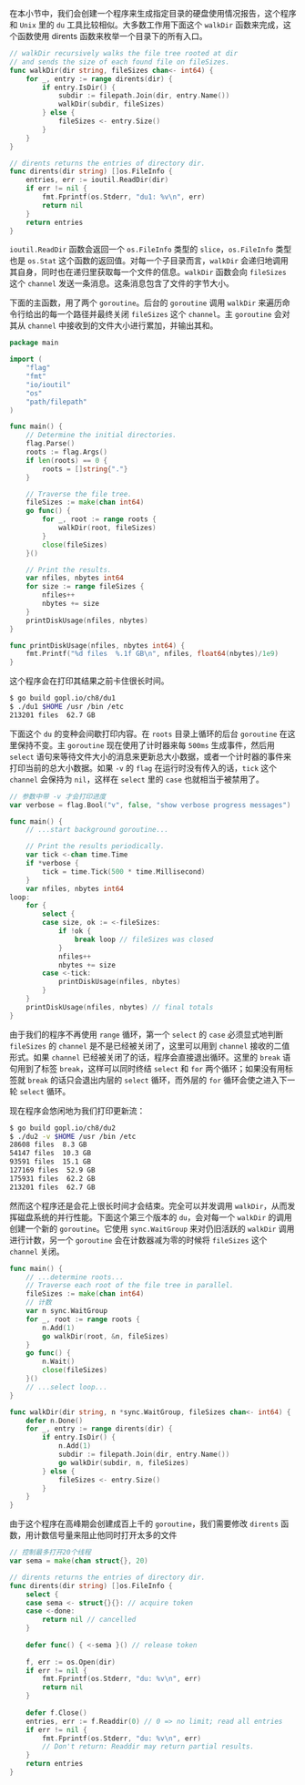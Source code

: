 

在本小节中，我们会创建一个程序来生成指定目录的硬盘使用情况报告，这个程序和 `Unix` 里的 `du` 工具比较相似。大多数工作用下面这个 `walkDir` 函数来完成，这个函数使用 dirents 函数来枚举一个目录下的所有入口。

```go
// walkDir recursively walks the file tree rooted at dir
// and sends the size of each found file on fileSizes.
func walkDir(dir string, fileSizes chan<- int64) {
    for _, entry := range dirents(dir) {
        if entry.IsDir() {
            subdir := filepath.Join(dir, entry.Name())
            walkDir(subdir, fileSizes)
        } else {
            fileSizes <- entry.Size()
        }
    }
}

// dirents returns the entries of directory dir.
func dirents(dir string) []os.FileInfo {
    entries, err := ioutil.ReadDir(dir)
    if err != nil {
        fmt.Fprintf(os.Stderr, "du1: %v\n", err)
        return nil
    }
    return entries
}
```

`ioutil.ReadDir` 函数会返回一个 `os.FileInfo` 类型的 `slice`，`os.FileInfo` 类型也是 `os.Stat` 这个函数的返回值。对每一个子目录而言，`walkDir` 会递归地调用其自身，同时也在递归里获取每一个文件的信息。`walkDir` 函数会向 `fileSizes` 这个 `channel` 发送一条消息。这条消息包含了文件的字节大小。

下面的主函数，用了两个 `goroutine`。后台的 `goroutine` 调用 `walkDir` 来遍历命令行给出的每一个路径并最终关闭 `fileSizes` 这个 `channel`。主 `goroutine` 会对其从 `channel` 中接收到的文件大小进行累加，并输出其和。

```go
package main

import (
    "flag"
    "fmt"
    "io/ioutil"
    "os"
    "path/filepath"
)

func main() {
    // Determine the initial directories.
    flag.Parse()
    roots := flag.Args()
    if len(roots) == 0 {
        roots = []string{"."}
    }

    // Traverse the file tree.
    fileSizes := make(chan int64)
    go func() {
        for _, root := range roots {
            walkDir(root, fileSizes)
        }
        close(fileSizes)
    }()

    // Print the results.
    var nfiles, nbytes int64
    for size := range fileSizes {
        nfiles++
        nbytes += size
    }
    printDiskUsage(nfiles, nbytes)
}

func printDiskUsage(nfiles, nbytes int64) {
    fmt.Printf("%d files  %.1f GB\n", nfiles, float64(nbytes)/1e9)
}
```

这个程序会在打印其结果之前卡住很长时间。

```sh
$ go build gopl.io/ch8/du1
$ ./du1 $HOME /usr /bin /etc
213201 files  62.7 GB
```

下面这个 `du` 的变种会间歇打印内容。在 `roots` 目录上循环的后台 `goroutine` 在这里保持不变。主 `goroutine` 现在使用了计时器来每 `500ms` 生成事件，然后用 `select` 语句来等待文件大小的消息来更新总大小数据，或者一个计时器的事件来打印当前的总大小数据。如果 `-v` 的 `flag` 在运行时没有传入的话，`tick` 这个 `channel` 会保持为 `nil`，这样在 `select` 里的 `case` 也就相当于被禁用了。

```go
// 参数中带 -v 才会打印进度
var verbose = flag.Bool("v", false, "show verbose progress messages")

func main() {
    // ...start background goroutine...

    // Print the results periodically.
    var tick <-chan time.Time
    if *verbose {
        tick = time.Tick(500 * time.Millisecond)
    }
    var nfiles, nbytes int64
loop:
    for {
        select {
        case size, ok := <-fileSizes:
            if !ok {
                break loop // fileSizes was closed
            }
            nfiles++
            nbytes += size
        case <-tick:
            printDiskUsage(nfiles, nbytes)
        }
    }
    printDiskUsage(nfiles, nbytes) // final totals
}
```

由于我们的程序不再使用 `range` 循环，第一个 `select` 的 `case` 必须显式地判断 `fileSizes` 的 `channel` 是不是已经被关闭了，这里可以用到 `channel` 接收的二值形式。如果 `channel` 已经被关闭了的话，程序会直接退出循环。这里的 `break` 语句用到了标签 `break`，这样可以同时终结 `select` 和 `for` 两个循环；如果没有用标签就 `break` 的话只会退出内层的 `select` 循环，而外层的 `for` 循环会使之进入下一轮 `select` 循环。

现在程序会悠闲地为我们打印更新流：

```sh
$ go build gopl.io/ch8/du2
$ ./du2 -v $HOME /usr /bin /etc
28608 files  8.3 GB
54147 files  10.3 GB
93591 files  15.1 GB
127169 files  52.9 GB
175931 files  62.2 GB
213201 files  62.7 GB
```


然而这个程序还是会花上很长时间才会结束。完全可以并发调用 `walkDir`，从而发挥磁盘系统的并行性能。下面这个第三个版本的 `du`，会对每一个 `walkDir` 的调用创建一个新的 `goroutine`。它使用 `sync.WaitGroup` 来对仍旧活跃的 `walkDir` 调用进行计数，另一个 `goroutine` 会在计数器减为零的时候将 `fileSizes` 这个 `channel` 关闭。

```go
func main() {
    // ...determine roots...
    // Traverse each root of the file tree in parallel.
    fileSizes := make(chan int64)
    // 计数
    var n sync.WaitGroup
    for _, root := range roots {
        n.Add(1)
        go walkDir(root, &n, fileSizes)
    }
    go func() {
        n.Wait()
        close(fileSizes)
    }()
    // ...select loop...
}

func walkDir(dir string, n *sync.WaitGroup, fileSizes chan<- int64) {
    defer n.Done()
    for _, entry := range dirents(dir) {
        if entry.IsDir() {
            n.Add(1)
            subdir := filepath.Join(dir, entry.Name())
            go walkDir(subdir, n, fileSizes)
        } else {
            fileSizes <- entry.Size()
        }
    }
}
```

由于这个程序在高峰期会创建成百上千的 `goroutine`，我们需要修改 `dirents` 函数，用计数信号量来阻止他同时打开太多的文件

```go
// 控制最多打开20个线程
var sema = make(chan struct{}, 20)

// dirents returns the entries of directory dir.
func dirents(dir string) []os.FileInfo {
	select {
	case sema <- struct{}{}: // acquire token
	case <-done:
		return nil // cancelled
	}
	
	defer func() { <-sema }() // release token
	
	f, err := os.Open(dir)
	if err != nil {
		fmt.Fprintf(os.Stderr, "du: %v\n", err)
		return nil
	}
	
	defer f.Close()
	entries, err := f.Readdir(0) // 0 => no limit; read all entries
	if err != nil {
		fmt.Fprintf(os.Stderr, "du: %v\n", err)
		// Don't return: Readdir may return partial results.
	}
	return entries
}
```